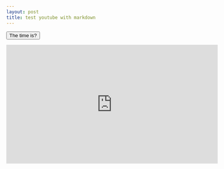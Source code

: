```yaml
---
layout: post
title: test youtube with markdown
---
```


<button onclick="this.innerHTML = Date()">The time is?</button>

<iframe 
  width="560" 
  height="315"
  src="http://www.youtube.com/embed/prX3--rtqXk" 
  frameborder="0" 
  allowfullscreen>
</iframe>
